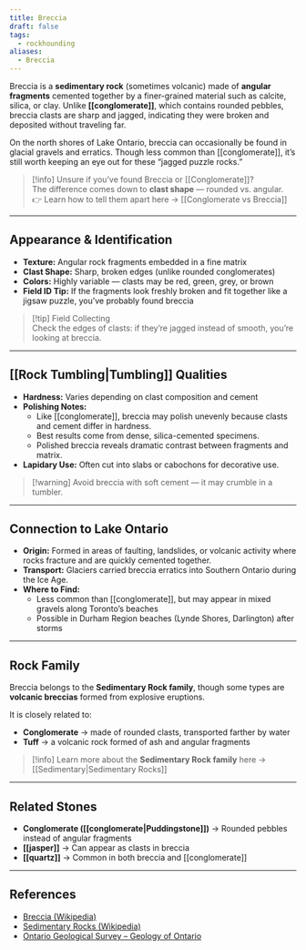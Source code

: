 ```yaml
---
title: Breccia
draft: false
tags:
  - rockhounding
aliases:
  - Breccia
---
```

Breccia is a **sedimentary rock** (sometimes volcanic) made of **angular fragments** cemented together by a finer-grained material such as calcite, silica, or clay. Unlike **[[conglomerate]]**, which contains rounded pebbles, breccia clasts are sharp and jagged, indicating they were broken and deposited without traveling far.  

On the north shores of Lake Ontario, breccia can occasionally be found in glacial gravels and erratics. Though less common than [[conglomerate]], it’s still worth keeping an eye out for these “jagged puzzle rocks.”

> [!info] Unsure if you’ve found Breccia or [[Conglomerate]]?  
> The difference comes down to **clast shape** — rounded vs. angular.  
> 👉 Learn how to tell them apart here → [[Conglomerate vs Breccia]]

---

## Appearance & Identification
- **Texture:** Angular rock fragments embedded in a fine matrix  
- **Clast Shape:** Sharp, broken edges (unlike rounded conglomerates)  
- **Colors:** Highly variable — clasts may be red, green, grey, or brown  
- **Field ID Tip:** If the fragments look freshly broken and fit together like a jigsaw puzzle, you’ve probably found breccia  

> [!tip] Field Collecting  
> Check the edges of clasts: if they’re jagged instead of smooth, you’re looking at breccia.  

---

## [[Rock Tumbling|Tumbling]] Qualities
- **Hardness:** Varies depending on clast composition and cement  
- **Polishing Notes:**  
  - Like [[conglomerate]], breccia may polish unevenly because clasts and cement differ in hardness.  
  - Best results come from dense, silica-cemented specimens.  
  - Polished breccia reveals dramatic contrast between fragments and matrix.  
- **Lapidary Use:** Often cut into slabs or cabochons for decorative use.  

> [!warning] Avoid breccia with soft cement — it may crumble in a tumbler.  

---

## Connection to Lake Ontario
- **Origin:** Formed in areas of faulting, landslides, or volcanic activity where rocks fracture and are quickly cemented together.  
- **Transport:** Glaciers carried breccia erratics into Southern Ontario during the Ice Age.  
- **Where to Find:**  
  - Less common than [[conglomerate]], but may appear in mixed gravels along Toronto’s beaches  
  - Possible in Durham Region beaches (Lynde Shores, Darlington) after storms  

---

## Rock Family
Breccia belongs to the **Sedimentary Rock family**, though some types are **volcanic breccias** formed from explosive eruptions.  

It is closely related to:  
- **Conglomerate** → made of rounded clasts, transported farther by water  
- **Tuff** → a volcanic rock formed of ash and angular fragments  

> [!info] Learn more about the **Sedimentary Rock family** here → [[Sedimentary|Sedimentary Rocks]]  

---

## Related Stones
- **Conglomerate ([[conglomerate|Puddingstone]])** → Rounded pebbles instead of angular fragments  
- **[[jasper]]** → Can appear as clasts in breccia  
- **[[quartz]]** → Common in both breccia and [[conglomerate]]  

---

## References
- [Breccia (Wikipedia)](https://en.wikipedia.org/wiki/Breccia)  
- [Sedimentary Rocks (Wikipedia)](https://en.wikipedia.org/wiki/Sedimentary_rock)  
- [Ontario Geological Survey – Geology of Ontario](https://www.ontario.ca/page/geology-ontario)  
